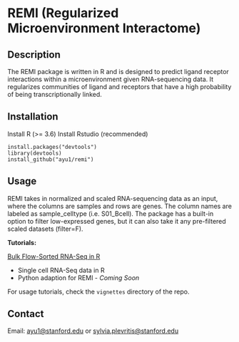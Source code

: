 # REMI (Regularized Microenvironment Interactome)


## Description
The REMI package is written in R and is designed to predict ligand receptor interactions within a microenvironment given RNA-sequencing data. It regularizes communities of ligand and receptors that have a high probability of being transcriptionally linked. 

## Installation

Install R (>= 3.6)
Install Rstudio (recommended)
```
install.packages("devtools")
library(devtools)
install_github("ayu1/remi")
```

## Usage

REMI takes in normalized and scaled RNA-sequencing data as an input, where the columns are samples and rows are genes. The column names are labeled as sample_celltype (i.e. S01_Bcell). The package has a built-in option to filter low-expressed genes, but it can also take it any pre-filtered scaled datasets (filter=F). 

**Tutorials:**

[Bulk Flow-Sorted RNA-Seq in R](http://htmlpreview.github.io/?https://github.com/ayu1/remi/blob/master/vignettes/REMI_Tutorial.html)

- Single cell RNA-Seq data in R
- Python adaption for REMI - *Coming Soon*

For usage tutorials, check the `vignettes` directory of the repo. 


## Contact
Email: ayu1@stanford.edu or sylvia.plevritis@stanford.edu
